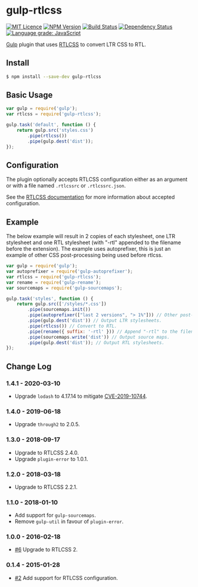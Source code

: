 # gulp-rtlcss

[![MIT Licence][licence-image]][licence-url] [![NPM Version][npm-image]][npm-url] [![Build Status][travis-image]][travis-url] [![Dependency Status][david-dm-image]][david-dm-url] [![Language grade: JavaScript][lgtm-grade-image]][lgtm-url]

[Gulp](http://gulpjs.com) plugin that uses [RTLCSS](https://github.com/MohammadYounes/rtlcss) to convert LTR CSS to RTL.

## Install

```bash
$ npm install --save-dev gulp-rtlcss
```

## Basic Usage

```js
var gulp = require('gulp');
var rtlcss = require('gulp-rtlcss');

gulp.task('default', function () {
	return gulp.src('styles.css')
		.pipe(rtlcss())
		.pipe(gulp.dest('dist'));
});
```
## Configuration

The plugin optionally accepts RTLCSS configuration either as an argument or with a file named `.rtlcssrc` or `.rtlcssrc.json`.

See the [RTLCSS documentation](https://github.com/MohammadYounes/rtlcss) for more information about accepted configuration.

## Example

The below example will result in 2 copies of each stylesheet, one LTR stylesheet and one RTL stylesheet (with "-rtl" appended to the filename before the extension). The example uses autoprefixer, this is just an example of other CSS post-processing being used before rtlcss.

```js
var gulp = require('gulp');
var autoprefixer = require('gulp-autoprefixer');
var rtlcss = require('gulp-rtlcss');
var rename = require('gulp-rename');
var sourcemaps = require('gulp-sourcemaps');

gulp.task('styles', function () {
    return gulp.src(['/styles/*.css'])
		.pipe(sourcemaps.init())
        .pipe(autoprefixer(["last 2 versions", "> 1%"])) // Other post-processing.
        .pipe(gulp.dest('dist')) // Output LTR stylesheets.
        .pipe(rtlcss()) // Convert to RTL.
        .pipe(rename({ suffix: '-rtl' })) // Append "-rtl" to the filename.
		.pipe(sourcemaps.write('dist')) // Output source maps.
        .pipe(gulp.dest('dist')); // Output RTL stylesheets.
});
```

## Change Log

### 1.4.1 - 2020-03-10

- Upgrade `lodash` to 4.17.14 to mitigate [CVE-2019-10744](https://github.com/advisories/GHSA-jf85-cpcp-j695).

### 1.4.0 - 2019-06-18

- Upgrade `through2` to 2.0.5.

### 1.3.0 - 2018-09-17

- Upgrade to RTLCSS 2.4.0.
- Upgrade `plugin-error` to 1.0.1.

### 1.2.0 - 2018-03-18

- Upgrade to RTLCSS 2.2.1.

### 1.1.0 - 2018-01-10

- Add support for `gulp-sourcemaps`.
- Remove `gulp-util` in favour of `plugin-error`.

### 1.0.0 - 2016-02-18

- [#6](https://github.com/jjlharrison/gulp-rtlcss/issues/6) Upgrade to RTLCSS 2.

### 0.1.4 - 2015-01-28

- [#2](https://github.com/jjlharrison/gulp-rtlcss/issues/2) Add support for RTLCSS configuration.

[david-dm-image]: http://img.shields.io/david/jjlharrison/gulp-rtlcss.svg?style=flat
[david-dm-url]: https://david-dm.org/jjlharrison/gulp-rtlcss
[npm-image]: http://img.shields.io/npm/v/gulp-rtlcss.svg?style=flat
[npm-url]: https://www.npmjs.org/package/gulp-rtlcss
[travis-image]: http://img.shields.io/travis/jjlharrison/gulp-rtlcss.svg?style=flat
[travis-url]: https://travis-ci.org/jjlharrison/gulp-rtlcss
[licence-image]: http://img.shields.io/npm/l/gulp-rtlcss.svg?style=flat
[licence-url]: https://tldrlegal.com/license/mit-license
[lgtm-grade-image]: https://img.shields.io/lgtm/grade/javascript/g/jjlharrison/gulp-rtlcss.svg?logo=lgtm&logoWidth=18
[lgtm-url]: https://lgtm.com/projects/g/jjlharrison/gulp-rtlcss/context:javascript
